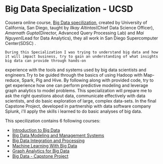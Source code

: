 # Big Data Specialization - UCSD


Cousera online course, [Big Data specilization][Big Data specilization], created 
by University of California, San Diego, taught by _Ilkay Altintas_(Chief Data 
Science Officer), _Amarnath Gupta_(Director, Advanced Query Processing Lab) and 
_Mai Nguyen_(Lead for Data Analytics), they all work in San Diego Supercomputer 
Center(SDSC) .

	During this Specialization I was trying to understand big data and how it will impact business, try to gain an understanding of what insights big data can provide through hands-on 
experience with the tools and systems used by big data scientists and engineers.Try to be guided through the basics of using Hadoop with Map-reduce, Spark,
Pig and Hive. By following along with provided code, try to get experience how one can perform predictive modeling and leverage graph analytics to model problems.
This specialization will prepare me to ask the right questions about data, communicate effectively with data scientists, and do basic exploration of large,
complex data-sets. In the final Capstone Project, developed in partnership with data software company Splunk, i'll apply the skills i learned to do basic
analyses of big data.




This specilization contains 6 following courses:

- [Introduction to Big Data][Introduction]
- [Big Data Modeling and Management Systems][Management]
- [Big Data Integration and Processing][Integration and Processing]
- [Machine Learning With Big Data][Machine Learning]
- [Graph Analytics for Big Data][Graph Analytics]
- [Big Data - Capstone Project][project]

[Big Data specilization]: https://www.coursera.org/specializations/big-data
[Introduction]: https://www.coursera.org/learn/big-data-introduction
[Management]: https://www.coursera.org/learn/big-data-management
[Integration and Processing]: https://www.coursera.org/learn/big-data-integration-processing
[Machine Learning]: https://www.coursera.org/learn/big-data-machine-learning
[Graph Analytics]: https://www.coursera.org/learn/big-data-graph-analytics
[project]: https://www.coursera.org/learn/big-data-project
